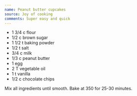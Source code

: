 ```yaml
---
name: Peanut butter cupcakes
source: Joy of cooking
comments: Super easy and quick
---
```


* 1 3/4 c flour
* 1/2 c brown sugar
* 1 1/2 t baking powder
* 1/2 t salt
* 3/4 c milk
* 1/3 c peanut butter
* 1 egg
* 2 T vegetable oil
* 1 t vanilla
* 1/2 c chocolate chips

Mix all ingredients until smooth.  Bake at 350 for 25-30 minutes.

